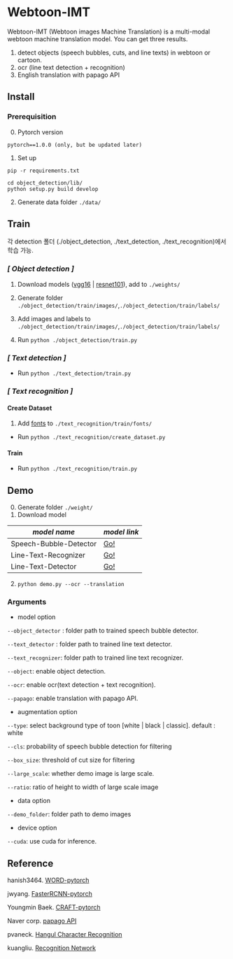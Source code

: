 # Webtoon-IMT
Webtoon-IMT (Webtoon images Machine Translation) is a multi-modal webtoon machine translation model.
You can get three results.

1. detect objects (speech bubbles, cuts, and line texts) in webtoon or cartoon.
2. ocr (line text detection + recognition)
3. English translation with papago API

## Install
### Prerequisition

0. Pytorch version 
```
pytorch==1.0.0 (only, but be updated later)
```

1. Set up
```
pip -r requirements.txt
```
```
cd object_detection/lib/
python setup.py build develop
```
2. Generate data folder
`./data/`

## Train
각 detection 폴더 (./object_detection, ./text_detection, ./text_recognition)에서 학습 가능.
### *[ Object detection ]*
1. Download models ([vgg16](https://www.dropbox.com/s/s3brpk0bdq60nyb/vgg16_caffe.pth?dl=0) | [resnet101](https://www.dropbox.com/s/iev3tkbz5wyyuz9/resnet101_caffe.pth?dl=0)), add to `./weights/`

2. Generate folder `./object_detection/train/images/`,`./object_detection/train/labels/`

3. Add images and labels to `./object_detection/train/images/`,`./object_detection/train/labels/`

4. Run `python ./object_detection/train.py`


### *[ Text detection ]*

- Run `python ./text_detection/train.py`



### *[ Text recognition ]*
#### Create Dataset
1. Add [fonts](https://noonnu.cc/) to `./text_recognition/train/fonts/`
- Run `python ./text_recognition/create_dataset.py`
#### Train
- Run `python ./text_recognition/train.py`

## Demo
0. Generate folder
`./weight/`
1. Download model

|*model name*|*model link*|
|------|----------|
|Speech-Bubble-Detector|[Go!](https://drive.google.com/file/d/1F10sRXWuICKuSQclaUnQVBo1rlxa6ogR/view)|
|Line-Text-Recognizer|[Go!](https://drive.google.com/file/d/1hhAER4rz6Ucgs0J-VzPuIeXbN5ReDOka/view)|
|Line-Text-Detector|[Go!](https://drive.google.com/file/d/1gL0-2IdSqIBN1o3W2AWEtOQRab-t5wx8/view)|

2. `python demo.py --ocr --translation`


### Arguments
- model option

`--object_detector` : folder path to trained speech bubble detector.

`--text_detector` : folder path to trained line text detector.

`--text_recognizer`: folder path to trained line text recognizer.

`--object`: enable object detection.

`--ocr`: enable ocr(text detection + text recognition).

`--papago`: enable translation with papago API.
- augmentation option

`--type`: select background type of toon [white | black | classic]. default : white

`--cls`: probability of speech bubble detection for filtering

`--box_size`: threshold of cut size for filtering

`--large_scale`: whether demo image is large scale.

`--ratio`: ratio of height to width of large scale image
- data option

`--demo_folder`: folder path to demo images
- device option

`--cuda`: use cuda for inference.

## Reference
hanish3464. [WORD-pytorch](https://github.com/hanish3464/WORD-pytorch)

jwyang. [FasterRCNN-pytorch](https://github.com/jwyang/faster-rcnn.pytorch/tree/pytorch-1.0)

Youngmin Baek. [CRAFT-pytorch](https://github.com/clovaai/CRAFT-pytorch)

Naver corp. [papago API](https://github.com/naver/naver-openapi-guide/tree/master/ko/papago-apis)

pvaneck. [Hangul Character Recognition](https://github.com/IBM/tensorflow-hangul-recognition)

kuangliu. [Recognition Network](https://github.com/kuangliu/pytorch-cifar)

